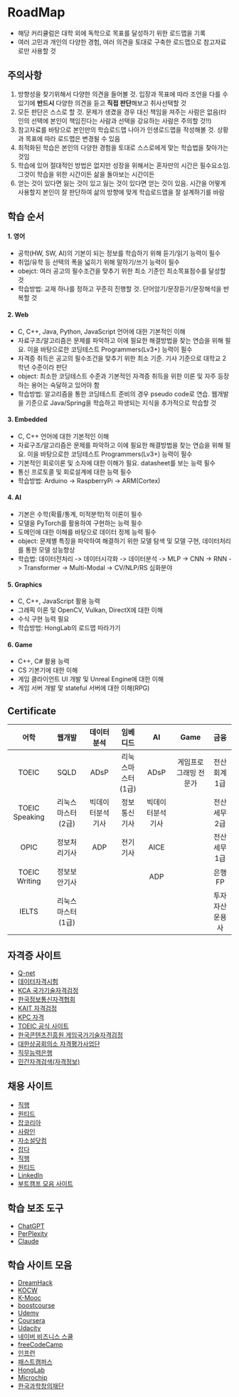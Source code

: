 # RoadMap
- 해당 커리큘럼은 대학 외에 독학으로 목표를 달성하기 위한 로드맵을 기록
- 여러 고민과 개인의 다양한 경험, 여러 의견을 토대로 구축한 로드맵으로 참고자료로만 사용할 것

## 주의사항
1) 방향성을 찾기위해서 다양한 의견을 들어볼 것. 입장과 목표에 따라 조언을 다를 수 있기에 **반드시** 다양한 의견을 듣고 **직접 판단**해보고 취사선택할 것
2) 모든 판단은 스스로 할 것. 문제가 생겼을 경우 대신 책임을 져주는 사람은 없음(타인의 선택에 본인이 책임진다는 사람과 선택을 강요하는 사람은 주의할 것!!)
3) 참고자료를 바탕으로 본인만의 학습로드맵 나아가 인생로드맵을 작성해볼 것. 상황과 목표에 따라 로드맵은 변경될 수 있음
4) 최적화된 학습은 본인의 다양한 경험을 토대로 스스로에게 맞는 학습법을 찾아가는 것임
5) 학습에 있어 절대적인 방법은 없지만 성장을 위해서는 혼자만의 시간은 필수요소임. 그것이 학습을 위한 시간이든 삶을 돌아보는 시간이든
6) 얻는 것이 있다면 잃는 것이 있고 잃는 것이 있다면 얻는 것이 있음. 시간을 어떻게 사용할지 본인이 잘 판단하여 삶의 방향에 맞게 학습로드맵을 잘 설계하기를 바람

## 학습 순서
#### 1. 영어
- 공학(HW, SW, AI)의 기본이 되는 정보를 학습하기 위해 듣기/읽기 능력이 필수
- 취업/유학 등 선택의 폭을 넓히기 위해 말하기/쓰기 능력이 필수
- obejct: 여러 공고의 필수조건을 맞추기 위한 최소 기준인 최소목표점수를 달성할 것
- 학습방법: 교재 하나를 정하고 꾸준히 진행할 것. 단어암기/문장듣기/문장해석을 반복할 것

#### 2. Web
- C, C++, Java, Python, JavaScript 언어에 대한 기본적인 이해
- 자료구조/알고리즘은 문제를 파악하고 이에 필요한 해결방법을 찾는 연습을 위해 필요. 이을 바탕으로한 코딩테스트 Programmers(Lv3+) 능력이 필수
- 자격증 취득은 공고의 필수조건을 맞추기 위한 최소 기준. 기사 기준으로 대학교 2학년 수준이라 판단
- object: 최소한 코딩테스트 수준과 기본적인 자격증 취득을 위한 이론 및 자주 등장하는 용어는 숙달하고 있어야 함
- 학습방법: 알고리즘을 통한 코딩테스트 준비의 경우 pseudo code로 연습. 웹개발을 기준으로 Java/Spring을 학습하고 파생되는 지식을 추가적으로 학습할 것

#### 3. Embedded
- C, C++ 언어에 대한 기본적인 이해
- 자료구조/알고리즘은 문제를 파악하고 이에 필요한 해결방법을 찾는 연습을 위해 필요. 이을 바탕으로한 코딩테스트 Programmers(Lv3+) 능력이 필수
- 기본적인 회로이론 및 소자에 대한 이해가 필요. datasheet를 보는 능력 필수
- 통신 프로토콜 및 회로설계에 대한 능력 필수
- 학습방법: Arduino -> RaspberryPi -> ARM(Cortex)

#### 4. AI
- 기본은 수학(확률/통계, 미적분학)적 이론이 필수
- 모델을 PyTorch를 활용하여 구현하는 능력 필수
- 도메인에 대한 이해를 바탕으로 데이터 정제 능력 필수
- object: 문제별 특징을 파악하여 해결하기 위한 모델 탐색 및 모델 구현, 데이터처리를 통한 모델 성능향상
- 학습법: 데이터전처리 -> 데이터시각화 -> 데이터분석 -> MLP -> CNN -> RNN -> Transformer -> Multi-Modal -> CV/NLP/RS 심화분야

#### 5. Graphics
- C, C++, JavaScript 활용 능력
- 그래픽 이론 및 OpenCV, Vulkan, DirectX에 대한 이해
- 수식 구현 능력 필요
- 학습방법: HongLab의 로드맵 따라가기

#### 6. Game
- C++, C# 활용 능력
- CS 기본기에 대한 이해
- 게임 클라이언트 UI 개발 및 Unreal Engine에 대한 이해
- 게임 서버 개발 맟 stateful 서버에 대한 이해(RPG)

## Certificate
| 어학 | 웹개발 | 데이터분석 | 임베디드 | AI | Game | 금융 |
| :---: | :---: | :---: | :---: | :---: | :---: | :---: |
| TOEIC | SQLD | ADsP | 리눅스마스터(1급) | ADsP | 게임프로그래밍 전문가 | 전산회계 1급 |
| TOEIC Speaking | 리눅스마스터(2급) | 빅데이터분석기사 | 정보통신기사 | 빅데이터분석기사 |  | 전산세무 2급 |
| OPIC | 정보처리기사 | ADP | 전기기사 | AICE |  | 전산세무 1급 |
| TOEIC Writing | 정보보안기사 |  |  | ADP |  | 은행FP |
| IELTS | 리눅스마스터(1급) |  |  |  |  | 투자자산운용사 |


## 자격증 사이트
- [Q-net](https://www.q-net.or.kr/man001.do?gSite=Q)
- [데이터자격시험](https://www.dataq.or.kr/www/main.do)
- [KCA 국가기술자격검정](https://www.cq.or.kr/main.do)
- [한국정보통신자격협회](https://www.icqa.or.kr/cn/page/network)
- [KAIT 자격검정](https://www.ihd.or.kr/introducesubject1.do)
- [KPC 자격](https://license.kpc.or.kr/kpc/qualfAthrz/index.do)
- [TOEIC 공식 사이트](https://exam.toeic.co.kr/index.php)
- [한국콘텐츠진흥원 게임국가기술자격검정](https://www.kgq.or.kr/service/main.do)
- [대한상공회의소 자격평가사업단](https://license.korcham.net/)
- [직무능력은행](https://bank.ncs.go.kr/)
- [민간자격검색(자격정보)](https://www.pqi.or.kr/inf/qul/infQulList.do?searchQulCpCd=0001)

## 채용 사이트
- [직행](https://zighang.com/)
- [원티드](https://www.wanted.co.kr/)
- [잡코리아](https://www.jobkorea.co.kr/)
- [사람인](https://www.saramin.co.kr/zf_user/)
- [자소설닷컴](https://jasoseol.com/)
- [잡다](https://www.jobda.im/)
- [직행](https://zighang.com/)
- [원티드](https://www.wanted.co.kr/)
- [LinkedIn](https://kr.linkedin.com/)
- [부트캠프 모음 사이트](https://boottent.com/camps)

## 학습 보조 도구
- [ChatGPT](https://chatgpt.com/)
- [PerPlexity](https://www.perplexity.ai/?login-source=oneTapHome&login-new=false)
- [Claude](https://claude.ai/login?returnTo=%2F%3F)

## 학습 사이트 모음
- [DreamHack](https://dreamhack.io/)
- [KOCW](https://www.kocw.net/home/index.do)
- [K-Mooc](https://www.kmooc.kr/)
- [boostcourse](https://www.boostcourse.org/)
- [Udemy](https://www.udemy.com/)
- [Coursera](https://www.coursera.org/)
- [Udacity](https://www.udacity.com/)
- [네이버 비즈니스 스쿨](https://bizschool.naver.com/)
- [freeCodeCamp](https://www.youtube.com/@freecodecamp/videos)
- [인프런](https://www.inflearn.com/)
- [패스트캠퍼스](https://fastcampus.co.kr/)
- [HongLab](https://www.honglab.ai/)
- [Microchip](https://mu.microchip.com/page/kmu)
- [한국과학창의재단](https://www.kosac.re.kr/menus/1122/contents/1122)
